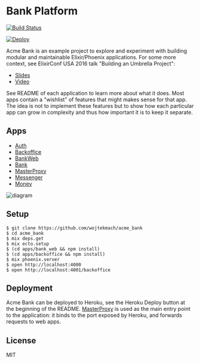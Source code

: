 # Bank Platform

[![Build Status](https://travis-ci.org/wojtekmach/acme_bank.svg?branch=master)](https://travis-ci.org/wojtekmach/acme_bank)


[![Deploy](https://www.herokucdn.com/deploy/button.svg)](https://heroku.com/deploy)

Acme Bank is an example project to explore and experiment with building modular and maintainable Elixir/Phoenix applications. For some more context, see ElixirConf USA 2016 talk "Building an Umbrella Project":

- [Slides](https://speakerdeck.com/wojtekmach/building-an-umbrella-project)
- [Video](https://www.youtube.com/watch?v=6NTmUQClHrU)

See README of each application to learn more about what it does. Most apps contain a "wishlist" of features that might
makes sense for that app. The idea is not to implement these features but to show how each particular app can grow
in complexity and thus how important it is to keep it separate.

## Apps

- [Auth](apps/auth)
- [Backoffice](apps/backoffice)
- [BankWeb](apps/bank_web)
- [Bank](apps/bank)
- [MasterProxy](apps/master_proxy)
- [Messenger](apps/messenger)
- [Money](apps/money)

![diagram](./diagram.png)

## Setup

    $ git clone https://github.com/wojtekmach/acme_bank
    $ cd acme_bank
    $ mix deps.get
    $ mix ecto.setup
    $ (cd apps/bank_web && npm install)
    $ (cd apps/backoffice && npm install)
    $ mix phoenix.server
    $ open http://localhost:4000
    $ open http://localhost:4001/backoffice

## Deployment

Acme Bank can be deployed to Heroku, see the Heroku Deploy button at the beginning of the README.
[MasterProxy](apps/master_proxy) is used as the main entry point to the application: it binds
to the port exposed by Heroku, and forwards requests to web apps.

## License

MIT
